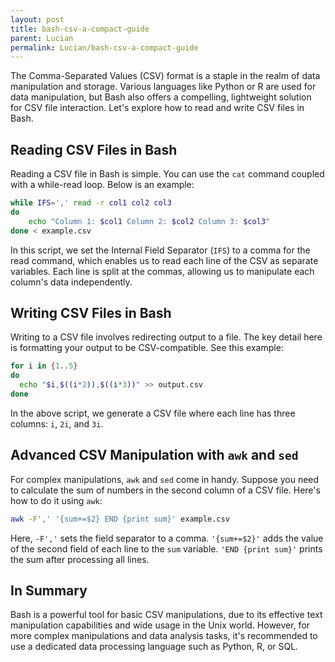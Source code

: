 ```yaml
---
layout: post
title: bash-csv-a-compact-guide
parent: Lucian
permalink: Lucian/bash-csv-a-compact-guide
---
```


The Comma-Separated Values (CSV) format is a staple in the realm of data manipulation and storage. Various languages like Python or R are used for data manipulation, but Bash also offers a compelling, lightweight solution for CSV file interaction. Let's explore how to read and write CSV files in Bash.

## Reading CSV Files in Bash

Reading a CSV file in Bash is simple. You can use the `cat` command coupled with a while-read loop. Below is an example:

```bash
while IFS=',' read -r col1 col2 col3
do
    echo "Column 1: $col1 Column 2: $col2 Column 3: $col3"
done < example.csv
```

In this script, we set the Internal Field Separator (`IFS`) to a comma for the read command, which enables us to read each line of the CSV as separate variables. Each line is split at the commas, allowing us to manipulate each column's data independently.

## Writing CSV Files in Bash

Writing to a CSV file involves redirecting output to a file. The key detail here is formatting your output to be CSV-compatible. See this example:

```bash
for i in {1..5}
do
  echo "$i,$((i*2)),$((i*3))" >> output.csv
done
```

In the above script, we generate a CSV file where each line has three columns: `i`, `2i`, and `3i`.

## Advanced CSV Manipulation with `awk` and `sed`

For complex manipulations, `awk` and `sed` come in handy. Suppose you need to calculate the sum of numbers in the second column of a CSV file. Here's how to do it using `awk`:

```bash
awk -F',' '{sum+=$2} END {print sum}' example.csv
```

Here, `-F','` sets the field separator to a comma. `'{sum+=$2}'` adds the value of the second field of each line to the `sum` variable. `'END {print sum}'` prints the sum after processing all lines.

## In Summary

Bash is a powerful tool for basic CSV manipulations, due to its effective text manipulation capabilities and wide usage in the Unix world. However, for more complex manipulations and data analysis tasks, it's recommended to use a dedicated data processing language such as Python, R, or SQL.

